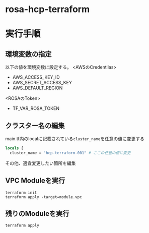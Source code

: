# rosa-hcp-terraform

# 実行手順
## 環境変数の指定
以下の値を環境変数に設定する。
<AWSのCredentilas>
* AWS_ACCESS_KEY_ID
* AWS_SECRET_ACCESS_KEY
* AWS_DEFAULT_REGION

<ROSAのToken>
* TF_VAR_ROSA_TOKEN


## クラスター名の編集
main.tf内のlocalに記載されている`cluster_name`を任意の値に変更する
```main.tf
locals {
  cluster_name = "hcp-terraform-001" # ここの任意の値に変更
```

その他、適宜変更したい箇所を編集

## VPC Moduleを実行
```
terraform init
terraform apply -target=module.vpc
```

## 残りのModuleを実行
```
terraform apply
```
